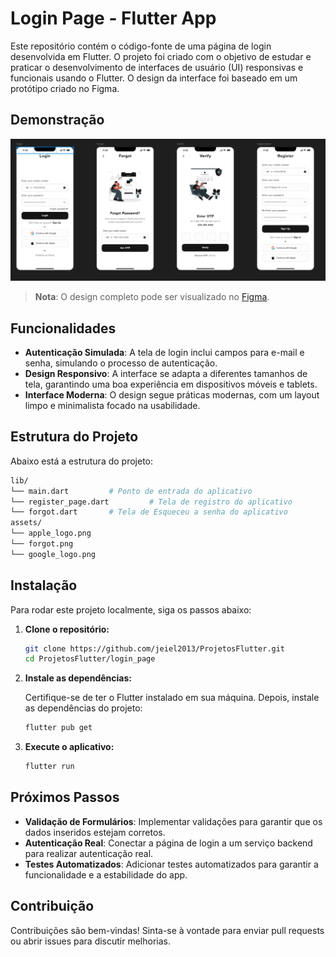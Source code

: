 # Login Page - Flutter App

Este repositório contém o código-fonte de uma página de login desenvolvida em Flutter. O projeto foi criado com o objetivo de estudar e praticar o desenvolvimento de interfaces de usuário (UI) responsivas e funcionais usando o Flutter. O design da interface foi baseado em um protótipo criado no Figma.

## Demonstração

![Login Page UI](readme/img/capture.png)

> **Nota**: O design completo pode ser visualizado no [Figma](https://www.figma.com/design/6N4NGNwxm7Z7z1YRr3YA1u/Login-Page-UI-(Community)-(Copy)?m=auto&t=8t9y0XD5ew2aNX8E-1).

## Funcionalidades

- **Autenticação Simulada**: A tela de login inclui campos para e-mail e senha, simulando o processo de autenticação.
- **Design Responsivo**: A interface se adapta a diferentes tamanhos de tela, garantindo uma boa experiência em dispositivos móveis e tablets.
- **Interface Moderna**: O design segue práticas modernas, com um layout limpo e minimalista focado na usabilidade.

## Estrutura do Projeto

Abaixo está a estrutura do projeto:

```bash
lib/
└── main.dart         # Ponto de entrada do aplicativo
└── register_page.dart         # Tela de registro do aplicativo
└── forgot.dart       # Tela de Esqueceu a senha do aplicativo
assets/
└── apple_logo.png
└── forgot.png
└── google_logo.png

```

## Instalação

Para rodar este projeto localmente, siga os passos abaixo:

1. **Clone o repositório:**

   ```bash
   git clone https://github.com/jeiel2013/ProjetosFlutter.git
   cd ProjetosFlutter/login_page
   ```

2. **Instale as dependências:**

   Certifique-se de ter o Flutter instalado em sua máquina. Depois, instale as dependências do projeto:

   ```bash
   flutter pub get
   ```

3. **Execute o aplicativo:**

   ```bash
   flutter run
   ```

## Próximos Passos

- **Validação de Formulários**: Implementar validações para garantir que os dados inseridos estejam corretos.
- **Autenticação Real**: Conectar a página de login a um serviço backend para realizar autenticação real.
- **Testes Automatizados**: Adicionar testes automatizados para garantir a funcionalidade e a estabilidade do app.

## Contribuição

Contribuições são bem-vindas! Sinta-se à vontade para enviar pull requests ou abrir issues para discutir melhorias.